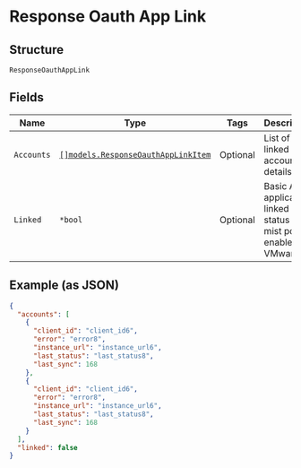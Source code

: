 
# Response Oauth App Link

## Structure

`ResponseOauthAppLink`

## Fields

| Name | Type | Tags | Description |
|  --- | --- | --- | --- |
| `Accounts` | [`[]models.ResponseOauthAppLinkItem`](../../doc/models/containers/response-oauth-app-link-item.md) | Optional | List of linked account details |
| `Linked` | `*bool` | Optional | Basic Auth application linked status in mist portal enabled for VMware |

## Example (as JSON)

```json
{
  "accounts": [
    {
      "client_id": "client_id6",
      "error": "error8",
      "instance_url": "instance_url6",
      "last_status": "last_status8",
      "last_sync": 168
    },
    {
      "client_id": "client_id6",
      "error": "error8",
      "instance_url": "instance_url6",
      "last_status": "last_status8",
      "last_sync": 168
    }
  ],
  "linked": false
}
```

